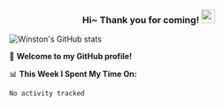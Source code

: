 <!--
**pudongping/pudongping** is a ✨ _special_ ✨ repository because its `README.md` (this file) appears on your GitHub profile.

Here are some ideas to get you started:

- 🔭 I’m currently working on ...
- 🌱 I’m currently learning ...
- 👯 I’m looking to collaborate on ...
- 🤔 I’m looking for help with ...
- 💬 Ask me about ...
- 📫 How to reach me: ...
- 😄 Pronouns: ...
- ⚡ Fun fact: ...
-->

<h3 align="center">
    Hi~ Thank you for coming!
    <img src="https://media.giphy.com/media/hvRJCLFzcasrR4ia7z/giphy.gif" width="25px">
</h3>

![Winston's GitHub stats](https://github-readme-stats.vercel.app/api?username=WinstonYa&show_icons=true)

🎉 **Welcome to my GitHub profile!**


<!-- waka readme - https://github.com/athul/waka-readme -->
📊 **This Week I Spent My Time On:**
<!--START_SECTION:waka-->

```text
No activity tracked
```

<!--END_SECTION:waka-->


